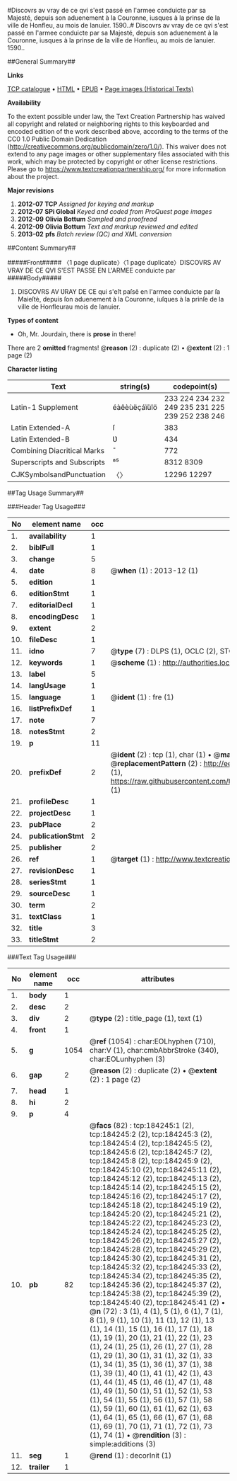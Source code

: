 #Discovrs av vray de ce qvi s'est passé en l'armee conduicte par sa Majesté, depuis son aduenement à la Couronne, iusques à la prinse de la ville de Honfleu, au mois de Ianuier. 1590..#
Discovrs av vray de ce qvi s'est passé en l'armee conduicte par sa Majesté, depuis son aduenement à la Couronne, iusques à la prinse de la ville de Honfleu, au mois de Ianuier. 1590..

##General Summary##

**Links**

[TCP catalogue](http://www.ota.ox.ac.uk/tcp/)  • 
[HTML](http://tei.it.ox.ac.uk/tcp/Texts-HTML/free/B07/B07739.html)  • 
[EPUB](http://tei.it.ox.ac.uk/tcp/Texts-EPUB/free/B07/B07739.epub) • 
[Page images (Historical Texts)](https://historicaltexts.jisc.ac.uk/eebo-76698398e)

**Availability**

To the extent possible under law, the Text Creation Partnership has waived all copyright and related or neighboring rights to this keyboarded and encoded edition of the work described above, according to the terms of the CC0 1.0 Public Domain Dedication (http://creativecommons.org/publicdomain/zero/1.0/). This waiver does not extend to any page images or other supplementary files associated with this work, which may be protected by copyright or other license restrictions. Please go to https://www.textcreationpartnership.org/ for more information about the project.

**Major revisions**

1. __2012-07__ __TCP__ *Assigned for keying and markup*
1. __2012-07__ __SPi Global__ *Keyed and coded from ProQuest page images*
1. __2012-09__ __Olivia Bottum__ *Sampled and proofread*
1. __2012-09__ __Olivia Bottum__ *Text and markup reviewed and edited*
1. __2013-02__ __pfs__ *Batch review (QC) and XML conversion*

##Content Summary##

#####Front#####
〈1 page duplicate〉〈1 page duplicate〉DISCOVRS AV VRAY DE CE QVI S'EST PASSE EN L'ARMEE conduicte par 
#####Body#####

1. DISCOVRS AV ƲRAY DE CE qui s'eſt paſsê en l'armee conduicte par ſa Maieſtè, depuis ſon aduenement à la Couronne, iuſques à la prinſe de la ville de Honfleurau mois de Ianuier.

**Types of content**

  * Oh, Mr. Jourdain, there is **prose** in there!

There are 2 **omitted** fragments! 
 @__reason__ (2) : duplicate (2)  •  @__extent__ (2) : 1 page (2)

**Character listing**


|Text|string(s)|codepoint(s)|
|---|---|---|
|Latin-1 Supplement|éàêèùëçáïüîö|233 224 234 232 249 235 231 225 239 252 238 246|
|Latin Extended-A|ſ|383|
|Latin Extended-B|Ʋ|434|
|Combining             Diacritical Marks|̄|772|
|Superscripts             and Subscripts|⁸⁵|8312 8309|
|CJKSymbolsandPunctuation|〈〉|12296 12297|

##Tag Usage Summary##

###Header Tag Usage###

|No|element name|occ|attributes|
|---|---|---|---|
|1.|__availability__|1||
|2.|__biblFull__|1||
|3.|__change__|5||
|4.|__date__|8| @__when__ (1) : 2013-12 (1)|
|5.|__edition__|1||
|6.|__editionStmt__|1||
|7.|__editorialDecl__|1||
|8.|__encodingDesc__|1||
|9.|__extent__|2||
|10.|__fileDesc__|1||
|11.|__idno__|7| @__type__ (7) : DLPS (1), OCLC (2), STC (2), EEBO-CITATION (1), VID (1)|
|12.|__keywords__|1| @__scheme__ (1) : http://authorities.loc.gov/ (1)|
|13.|__label__|5||
|14.|__langUsage__|1||
|15.|__language__|1| @__ident__ (1) : fre (1)|
|16.|__listPrefixDef__|1||
|17.|__note__|7||
|18.|__notesStmt__|2||
|19.|__p__|11||
|20.|__prefixDef__|2| @__ident__ (2) : tcp (1), char (1)  •  @__matchPattern__ (2) : ([0-9\-]+):([0-9IVX]+) (1), (.+) (1)  •  @__replacementPattern__ (2) : http://eebo.chadwyck.com/downloadtiff?vid=$1&page=$2 (1), https://raw.githubusercontent.com/textcreationpartnership/Texts/master/tcpchars.xml#$1 (1)|
|21.|__profileDesc__|1||
|22.|__projectDesc__|1||
|23.|__pubPlace__|2||
|24.|__publicationStmt__|2||
|25.|__publisher__|2||
|26.|__ref__|1| @__target__ (1) : http://www.textcreationpartnership.org/docs/. (1)|
|27.|__revisionDesc__|1||
|28.|__seriesStmt__|1||
|29.|__sourceDesc__|1||
|30.|__term__|2||
|31.|__textClass__|1||
|32.|__title__|3||
|33.|__titleStmt__|2||


###Text Tag Usage###

|No|element name|occ|attributes|
|---|---|---|---|
|1.|__body__|1||
|2.|__desc__|2||
|3.|__div__|2| @__type__ (2) : title_page (1), text (1)|
|4.|__front__|1||
|5.|__g__|1054| @__ref__ (1054) : char:EOLhyphen (710), char:V (1), char:cmbAbbrStroke (340), char:EOLunhyphen (3)|
|6.|__gap__|2| @__reason__ (2) : duplicate (2)  •  @__extent__ (2) : 1 page (2)|
|7.|__head__|1||
|8.|__hi__|2||
|9.|__p__|4||
|10.|__pb__|82| @__facs__ (82) : tcp:184245:1 (2), tcp:184245:2 (2), tcp:184245:3 (2), tcp:184245:4 (2), tcp:184245:5 (2), tcp:184245:6 (2), tcp:184245:7 (2), tcp:184245:8 (2), tcp:184245:9 (2), tcp:184245:10 (2), tcp:184245:11 (2), tcp:184245:12 (2), tcp:184245:13 (2), tcp:184245:14 (2), tcp:184245:15 (2), tcp:184245:16 (2), tcp:184245:17 (2), tcp:184245:18 (2), tcp:184245:19 (2), tcp:184245:20 (2), tcp:184245:21 (2), tcp:184245:22 (2), tcp:184245:23 (2), tcp:184245:24 (2), tcp:184245:25 (2), tcp:184245:26 (2), tcp:184245:27 (2), tcp:184245:28 (2), tcp:184245:29 (2), tcp:184245:30 (2), tcp:184245:31 (2), tcp:184245:32 (2), tcp:184245:33 (2), tcp:184245:34 (2), tcp:184245:35 (2), tcp:184245:36 (2), tcp:184245:37 (2), tcp:184245:38 (2), tcp:184245:39 (2), tcp:184245:40 (2), tcp:184245:41 (2)  •  @__n__ (72) : 3 (1), 4 (1), 5 (1), 6 (1), 7 (1), 8 (1), 9 (1), 10 (1), 11 (1), 12 (1), 13 (1), 14 (1), 15 (1), 16 (1), 17 (1), 18 (1), 19 (1), 20 (1), 21 (1), 22 (1), 23 (1), 24 (1), 25 (1), 26 (1), 27 (1), 28 (1), 29 (1), 30 (1), 31 (1), 32 (1), 33 (1), 34 (1), 35 (1), 36 (1), 37 (1), 38 (1), 39 (1), 40 (1), 41 (1), 42 (1), 43 (1), 44 (1), 45 (1), 46 (1), 47 (1), 48 (1), 49 (1), 50 (1), 51 (1), 52 (1), 53 (1), 54 (1), 55 (1), 56 (1), 57 (1), 58 (1), 59 (1), 60 (1), 61 (1), 62 (1), 63 (1), 64 (1), 65 (1), 66 (1), 67 (1), 68 (1), 69 (1), 70 (1), 71 (1), 72 (1), 73 (1), 74 (1)  •  @__rendition__ (3) : simple:additions (3)|
|11.|__seg__|1| @__rend__ (1) : decorInit (1)|
|12.|__trailer__|1||
